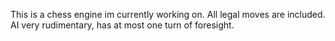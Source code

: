This is a chess engine im currently working on. All legal moves are included. AI very rudimentary, has at most one turn of foresight.
